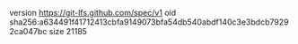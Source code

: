 version https://git-lfs.github.com/spec/v1
oid sha256:a634491f41712413cbfa9149073bfa54db540abdf140c3e3bdcb79292ca047bc
size 21185
